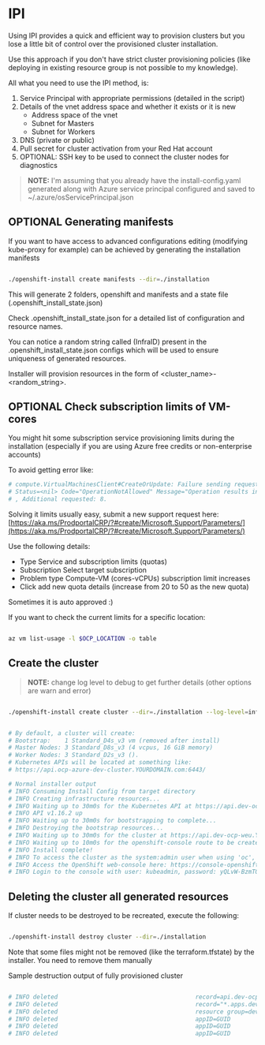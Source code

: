 # IPI

Using IPI provides a quick and efficient way to provision clusters but you lose a little bit of control over the provisioned cluster installation.

Use this approach if you don't have strict cluster provisioning policies (like deploying in existing resource group is not possible to my knowledge).

All what you need to use the IPI method, is:
1. Service Principal with appropriate permissions (detailed in the script)
2. Details of the vnet address space and whether it exists or it is new
    - Address space of the vnet
    - Subnet for Masters
    - Subnet for Workers
3. DNS (private or public)
4. Pull secret for cluster activation from your Red Hat account
5. OPTIONAL: SSH key to be used to connect the cluster nodes for diagnostics

>**NOTE:** I'm assuming that you already have the install-config.yaml generated along with Azure service principal configured and saved to ~/.azure/osServicePrincipal.json

## OPTIONAL Generating manifests

If you want to have access to advanced configurations editing (modifying kube-proxy for example) can be achieved by generating the installation manifests

```bash

./openshift-install create manifests --dir=./installation

```

This will generate 2 folders, openshift and manifests and a state file (.openshift_install_state.json)

Check .openshift_install_state.json for a detailed list of configuration and resource names.

You can notice a random string called (InfraID) present in the .openshift_install_state.json configs which will be used to ensure uniqueness of generated resources.

Installer will provision resources in the form of <cluster_name>-<random_string>.

## OPTIONAL Check subscription limits of VM-cores

You might hit some subscription service provisioning limits during the installation (especially if you are using Azure free credits or non-enterprise accounts)

To avoid getting error like:

```bash
# compute.VirtualMachinesClient#CreateOrUpdate: Failure sending request: StatusCode=0 -- Original Error: autorest/azure: Service returned an error. 
# Status=<nil> Code="OperationNotAllowed" Message="Operation results in exceeding quota limits of Core. Maximum allowed: 20, Current in use: 20
# , Additional requested: 8.
```

Solving it limits usually easy, submit a new support request here:
[https://aka.ms/ProdportalCRP/?#create/Microsoft.Support/Parameters/](https://aka.ms/ProdportalCRP/?#create/Microsoft.Support/Parameters/)

Use the following details:
- Type	Service and subscription limits (quotas)
- Subscription	Select target subscription
- Problem type	Compute-VM (cores-vCPUs) subscription limit increases
- Click add new quota details (increase from 20 to 50 as the new quota)

Sometimes it is auto approved :)

If you want to check the current limits for a specific location:
```bash

az vm list-usage -l $OCP_LOCATION -o table

```

## Create the cluster

>**NOTE:** change log level to debug to get further details (other options are warn and error)

```bash

./openshift-install create cluster --dir=./installation --log-level=info


# By default, a cluster will create:
# Bootstrap:    1 Standard_D4s_v3 vm (removed after install)
# Master Nodes: 3 Standard_D8s_v3 (4 vcpus, 16 GiB memory)
# Worker Nodes: 3 Standard_D2s_v3 ().
# Kubernetes APIs will be located at something like:
# https://api.ocp-azure-dev-cluster.YOURDOMAIN.com:6443/

# Normal installer output
# INFO Consuming Install Config from target directory 
# INFO Creating infrastructure resources...         
# INFO Waiting up to 30m0s for the Kubernetes API at https://api.dev-ocp-weu.YOURDOMAIN.COM:6443... 
# INFO API v1.16.2 up                               
# INFO Waiting up to 30m0s for bootstrapping to complete... 
# INFO Destroying the bootstrap resources...        
# INFO Waiting up to 30m0s for the cluster at https://api.dev-ocp-weu.YOURDOMAIN.COM:6443 to initialize... 
# INFO Waiting up to 10m0s for the openshift-console route to be created... 
# INFO Install complete!                            
# INFO To access the cluster as the system:admin user when using 'oc', run 'export KUBECONFIG=HOME/OpenShift-On-Azure/ocp-4-3-installation/installer/installation/auth/kubeconfig' 
# INFO Access the OpenShift web-console here: https://console-openshift-console.apps.dev-ocp-weu.YOURDOMAIN.COM 
# INFO Login to the console with user: kubeadmin, password: yQLvW-BzmTQ-DY8dx-AZZsY 

```

## Deleting the cluster all generated resources

If cluster needs to be destroyed to be recreated, execute the following:

```bash

./openshift-install destroy cluster --dir=./installation

```
Note that some files might not be removed (like the terraform.tfstate) by the installer. You need to remove them manually

Sample destruction output of fully provisioned cluster

```bash

# INFO deleted                                       record=api.dev-ocp-weu
# INFO deleted                                       record="*.apps.dev-ocp-weu"
# INFO deleted                                       resource group=dev-ocp-weu-fsnm5-rg
# INFO deleted                                       appID=GUID
# INFO deleted                                       appID=GUID
# INFO deleted                                       appID=GUID

```